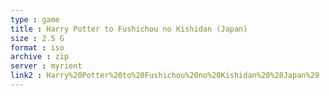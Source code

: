 ```yaml
---
type : game
title : Harry Potter to Fushichou no Kishidan (Japan)
size : 2.5 G
format : iso
archive : zip
server : myrient
link2 : Harry%20Potter%20to%20Fushichou%20no%20Kishidan%20%28Japan%29
---
```

